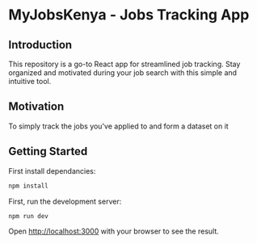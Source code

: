 # MyJobsKenya - Jobs Tracking App

## Introduction
This repository is a go-to React app for streamlined job tracking. Stay organized and motivated during your job search with this simple and intuitive tool.

## Motivation
To simply track the jobs you've applied to and form a dataset on it

## Getting Started
First install dependancies:
```bash
npm install
```

First, run the development server:

```bash
npm run dev
```

Open [http://localhost:3000](http://localhost:3000) with your browser to see the result.

